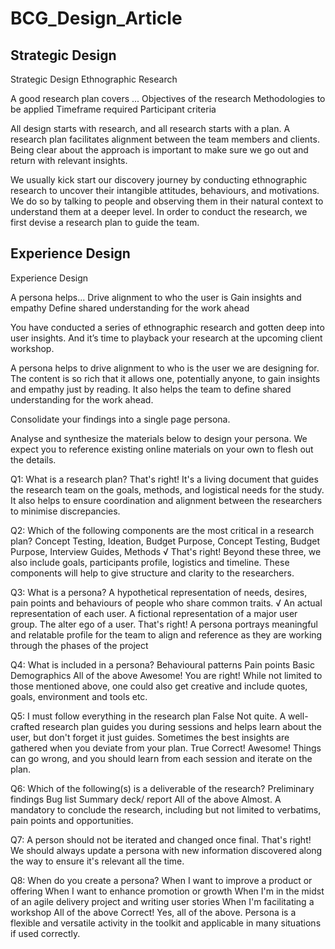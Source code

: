 # BCG_Design_Article


## Strategic Design

Strategic Design 
Ethnographic Research


A good research plan covers ...
Objectives of the research
Methodologies to be applied
Timeframe required
Participant criteria

All design starts with research, and all research starts with a plan. A research plan facilitates alignment between the team members and clients. Being clear about the approach is important to make sure we go out and return with relevant insights. 

We usually kick start our discovery journey by conducting ethnographic research to uncover their intangible attitudes, behaviours, and motivations. We do so by talking to people and observing them in their natural context to understand them at a deeper level. In order to conduct the research, we first devise a research plan to guide the team.

## Experience Design

Experience Design

A persona helps...
Drive alignment to who the user is
Gain insights and empathy Define shared understanding for the work ahead

You have conducted a series of ethnographic research and gotten deep into user insights. And it’s time to playback your research at the upcoming client workshop. 

A persona helps to drive alignment to who is the user we are designing for. The content is so rich that it allows one, potentially anyone, to gain insights and empathy just by reading. It also helps the team to define shared understanding for the work ahead.

Consolidate your findings into a single page persona.

Analyse and synthesize the materials below to design your persona. We expect you to reference existing online materials on your own to flesh out the details.

Q1: What is a research plan?
That's right! It's a living document that guides the research team on the goals, methods, and logistical needs for the study. It also helps to ensure coordination and alignment between the researchers to minimise discrepancies.

Q2: Which of the following components are the most critical in a research plan?
Concept Testing, Ideation, Budget
Purpose, Concept Testing, Budget
Purpose, Interview Guides, Methods √
That's right! Beyond these three, we also include goals, participants profile, logistics and timeline. These components will help to give structure and clarity to the researchers.

Q3: What is a persona?
A hypothetical representation of needs, desires, pain points and behaviours of people who share common traits. √
An actual representation of each user.
A fictional representation of a major user group.
The alter ego of a user.
That's right! A persona portrays meaningful and relatable profile for the team to align and reference as they are working through the phases of the project

Q4: What is included in a persona?
Behavioural patterns
Pain points
Basic Demographics
All of the above
Awesome! You are right! While not limited to those mentioned above, one could also get creative and include quotes, goals, environment and tools etc.

Q5: I must follow everything in the research plan
False
Not quite. A well-crafted research plan guides you during sessions and helps learn about the user, but don't forget it just guides. Sometimes the best insights are gathered when you deviate from your plan.
True
Correct! Awesome! Things can go wrong, and you should learn from each session and iterate on the plan.

Q6: Which of the following(s) is a deliverable of the research?
Preliminary findings
Bug list
Summary deck/ report
All of the above
Almost. A mandatory to conclude the research, including but not limited to verbatims, pain points and opportunities.

Q7: A person should not be iterated and changed once final.
That's right! We should always update a persona with new information discovered along the way to ensure it's relevant all the time.

Q8: When do you create a persona?
When I want to improve a product or offering
When I want to enhance promotion or growth
When I'm in the midst of an agile delivery project and writing user stories
When I'm facilitating a workshop
All of the above
Correct! Yes, all of the above. Persona is a flexible and versatile activity in the toolkit and applicable in many situations if used correctly.